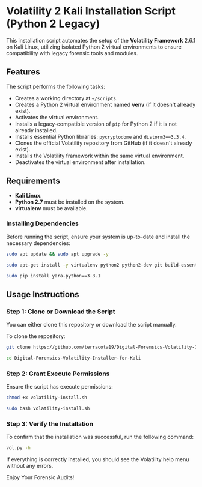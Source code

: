 # Volatility 2 Kali Installation Script (Python 2 Legacy)

This installation script automates the setup of the **Volatility Framework** 2.6.1 on Kali Linux, utilizing isolated Python 2 virtual environments to ensure compatibility with legacy forensic tools and modules.

## Features

The script performs the following tasks:

- Creates a working directory at `~/scripts`.
- Creates a Python 2 virtual environment named **venv** (if it doesn't already exist).
- Activates the virtual environment.
- Installs a legacy-compatible version of `pip` for Python 2 if it is not already installed.
- Installs essential Python libraries: `pycryptodome` and `distorm3==3.3.4`.
- Clones the official Volatility repository from GitHub (if it doesn't already exist).
- Installs the Volatility framework within the same virtual environment.
- Deactivates the virtual environment after installation.

## Requirements

- **Kali Linux**.
- **Python 2.7** must be installed on the system.
- **virtualenv** must be available.

### Installing Dependencies

Before running the script, ensure your system is up-to-date and install the necessary dependencies:

```bash
sudo apt update && sudo apt upgrade -y
```
```bash
sudo apt-get install -y virtualenv python2 python2-dev git build-essential libssl-dev libffi-dev
```
```bash
sudo pip install yara-python==3.8.1
```

## Usage Instructions

### Step 1: Clone or Download the Script

You can either clone this repository or download the script manually.

To clone the repository:

```bash
git clone https://github.com/terracota19/Digital-Forensics-Volatility-Installer-for-Kali.git
```
```bash
cd Digital-Forensics-Volatility-Installer-for-Kali
```

### Step 2: Grant Execute Permissions

Ensure the script has execute permissions:

```bash
chmod +x volatility-install.sh
```
```bash
sudo bash volatility-install.sh
```
### Step 3: Verify the Installation
To confirm that the installation was successful, run the following command:

```bash
vol.py -h
```
If everything is correctly installed, you should see the Volatility help menu without any errors.

Enjoy Your Forensic Audits!

